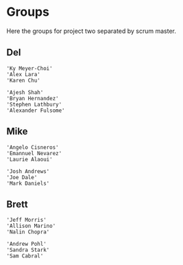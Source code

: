 # Groups

Here the groups for project two separated by scrum master.

## Del

```
'Ky Meyer-Choi'
'Alex Lara'
'Karen Chu'
```

```
'Ajesh Shah'
'Bryan Hernandez'
'Stephen Lathbury'
'Alexander Fulsome'
```

## Mike

```
'Angelo Cisneros'
'Emannuel Nevarez'
'Laurie Alaoui'
```

```
'Josh Andrews'
'Joe Dale'
'Mark Daniels'
```

## Brett

```
'Jeff Morris'
'Allison Marino'
'Nalin Chopra'
```

```
'Andrew Pohl'
'Sandra Stark'
'Sam Cabral'
```